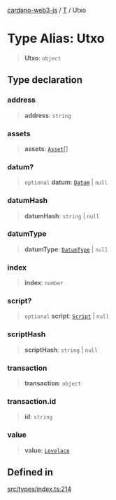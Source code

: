 [cardano-web3-js](../../../index.md) / [T](../index.md) / Utxo

# Type Alias: Utxo

> **Utxo**: `object`

## Type declaration

### address

> **address**: `string`

### assets

> **assets**: [`Asset`](Asset.md)[]

### datum?

> `optional` **datum**: [`Datum`](Datum.md) \| `null`

### datumHash

> **datumHash**: `string` \| `null`

### datumType

> **datumType**: [`DatumType`](DatumType.md) \| `null`

### index

> **index**: `number`

### script?

> `optional` **script**: [`Script`](Script.md) \| `null`

### scriptHash

> **scriptHash**: `string` \| `null`

### transaction

> **transaction**: `object`

### transaction.id

> **id**: `string`

### value

> **value**: [`Lovelace`](Lovelace.md)

## Defined in

[src/types/index.ts:214](https://github.com/xray-network/cardano-web3-js/blob/51359f53a33988f2d248eab0454f4ef69063970a/src/types/index.ts#L214)
